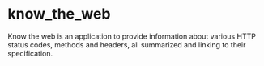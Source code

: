 # know_the_web

Know the web is an application to provide information about various HTTP status codes, methods and headers, all summarized and linking to their specification.